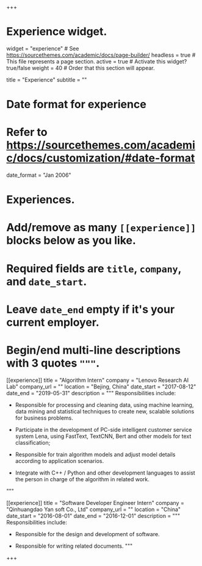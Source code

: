 +++
# Experience widget.
widget = "experience"  # See https://sourcethemes.com/academic/docs/page-builder/
headless = true  # This file represents a page section.
active = true  # Activate this widget? true/false
weight = 40  # Order that this section will appear.

title = "Experience"
subtitle = ""

# Date format for experience
#   Refer to https://sourcethemes.com/academic/docs/customization/#date-format
date_format = "Jan 2006"

# Experiences.
#   Add/remove as many `[[experience]]` blocks below as you like.
#   Required fields are `title`, `company`, and `date_start`.
#   Leave `date_end` empty if it's your current employer.
#   Begin/end multi-line descriptions with 3 quotes `"""`.
[[experience]]
  title = "Algorithm Intern"
  company = "Lenovo Research AI Lab"
  company_url = ""
  location = "Bejing, China"
  date_start = "2017-08-12"
  date_end = "2019-05-31"
  description = """
  Responsibilities include:
  
  * Responsible for processing and cleaning data, using machine learning, data mining and statistical techniques to create new, scalable solutions for business problems.

 *  Participate in the development of PC-side intelligent customer service system Lena, using FastText, TextCNN, Bert and other models for text classification;

 *  Responsible for train algorithm models and adjust model details according to application scenarios.
 
 *  Integrate with C++ / Python and other development languages to assist the person in charge of the algorithm in related work. 
  
  """

[[experience]]
  title = "Software Developer Engineer Intern"
  company = "Qinhuangdao Yan soft Co., Ltd"
  company_url = ""
  location = "China"
  date_start = "2016-08-01"
  date_end = "2016-12-01"
  description = """
  Responsibilities include:
  
  * Responsible for the design and development of software.
  
  * Responsible for writing related documents.
  """

+++

